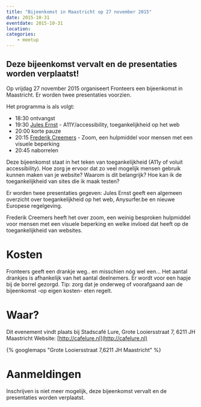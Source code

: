 ```yaml
---
title: "Bijeenkomst in Maastricht op 27 november 2015"
date: 2015-10-31
eventdate: 2015-10-31
location: 
categories: 
    - meetup
---
```

## Deze bijeenkomst vervalt en de presentaties worden verplaatst!

Op vrijdag 27 november 2015 organiseert Fronteers een bijeenkomst in Maastricht. Er worden twee presentaties voorzien.

Het programma is als volgt:

* 18:30 ontvangst 
* 19:30 [Jules Ernst](https://twitter.com/julezrulez) -  A11Y/accessibility, toegankelijkheid op het web
* 20:00 korte pauze
* 20:15 [Frederik Creemers](https://twitter.com/_bigblind) - Zoom, een hulpmiddel voor mensen met een visuele beperking
* 20:45 naborrelen

Deze bijeenkomst staat in het teken van toegankelijkheid (A11y of voluit accessibility). Hoe zorg je ervoor dat zo veel mogelijk mensen gebruik kunnen maken van je website? Waarom is dit belangrijk? Hoe kan ik de toegankelijkheid van sites die ik maak testen?

Er worden twee presentaties gegeven: Jules Ernst geeft een algemeen overzicht over toegankelijkheid op het web, Anysurfer.be en nieuwe Europese regelgeving. 

Frederik Creemers heeft het over zoom, een weinig besproken hulpmiddel voor mensen met een visuele beperking en welke invloed dat heeft op de toegankelijkheid van websites.

# Kosten

Fronteers geeft een drankje weg.. en misschien nóg wel een... Het aantal drankjes is afhankelijk van het aantal deelnemers. Er wordt voor een hapje bij de borrel gezorgd. Tip: zorg dat je onderweg of voorafgaand aan de bijeenkomst -op eigen kosten- eten regelt.

# Waar?

Dit evenement vindt plaats bij Stadscafé Lure, Grote Looiersstraat 7, 6211 JH Maastricht
Website: [http://cafelure.nl](http://cafelure.nl)

{% googlemaps "Grote Looiersstraat 7,6211 JH Maastricht" %}

# Aanmeldingen



Inschrijven is niet meer mogelijk, deze bijeenkomst vervalt en de presentaties worden verplaatst.

